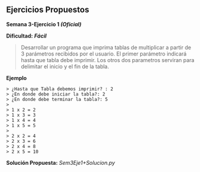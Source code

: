 Ejercicios Propuestos
-----------------------
**Semana 3-Ejercicio 1 _(Oficial)_**

**Dificultad:** ***Fácil***


> Desarrollar un programa que imprima tablas de multiplicar a partir de 3 parámetros recibidos por el usuario.
> El primer parámetro indicará hasta que tabla debe imprimir.
> Los otros dos parametros serviran para delimitar el inicio y el fin de la tabla.

**Ejemplo**  

	> ¿Hasta que Tabla debemos imprimir? : 2 
	> ¿En donde debe iniciar la tabla?: 2
	> ¿En donde debe terminar la tabla?: 5
	>
	> 1 x 2 = 2
	> 1 x 3 = 3
	> 1 x 4 = 4
	> 1 x 5 = 5
	>
	> 2 x 2 = 4
	> 2 x 3 = 6
	> 2 x 4 = 8
	> 2 x 5 = 10

**Solución Propuesta:** *Sem3Eje1+Solucion.py*